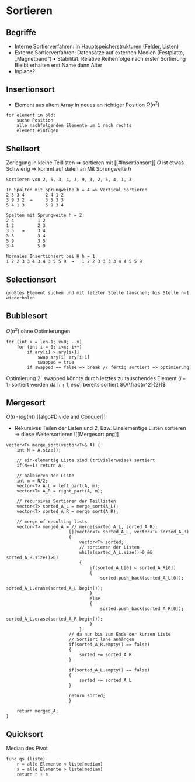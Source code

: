 # Sortieren
## Begriffe
- Interne Sortierverfahren: In Hauptspeicherstrukturen (Felder, Listen)
- Externe Sortierverfahren: Datensätze auf externen Medien (Festplatte, „Magnetband“)
• Stabilität: Relative Reihenfolge nach erster Sortierung Bleibt erhalten erst Name dann Alter
- Inplace?

## Insertionsort
- Element aus altem Array in neues an richtiger Position
$O(n^2)$
```
for element in old:
	suche Position
	alle nachfolgenden Elemente um 1 nach rechts
	element einfügen
```

## Shellsort
Zerlegung in kleine Teillisten => sortieren mit [[#Insertionsort]]
$O$ ist etwas Schwierig => kommt auf daten an
Mit Sprungweite $h$
```
Sortieren von 2, 5, 3, 4, 3, 9, 3, 2, 5, 4, 1, 3

In Spalten mit Sprungweite h = 4 => Vertical Sortieren
2 5 3 4        2 4 1 2
3 9 3 2  →     3 5 3 3
5 4 1 3        5 9 3 4

Spalten mit Sprungweite h = 2
2 4         1 2
1 2         2 3
3 5   →     3 4
3 3         3 4
5 9         3 5
3 4         5 9

Normales Insertionsort bei H h = 1
1 2 2 3 3 4 3 4 3 5 5 9  →   1 2 2 3 3 3 3 4 4 5 5 9
```

## Selectionsort
```
größtes Element suchen und mit letzter Stelle tauschen; bis Stelle n-1 wiederholen
```

## Bubblesort
$O(n^2)$ ohne Optimierungen
```
for (int x = len-1; x>0; --x)
	for (int i = 0; i<x; i++)
		if ary[i] > ary[i+1]
			swap ary[i] ary[i+1]
			swapped = true
		if swapped == false => break // fertig sortiert => optimierung
```

Optimierung 2:
swapped könnte durch letztes zu tauschendes Element $(i+1)$ sortiert werden da $[i+1,end]$ bereits sortiert
$O(\frac{n^2}{2})$

## Mergesort
$O(n\cdot log(n))$
[[algo#Divide and Conquer]]
- Rekursives Teilen der Listen und 2, Bzw. Einelementige Listen sortieren => diese Weitersortieren
![[Mergesort.png]]
```
vector<T> merge_sort(vector<T>& A) {
	int N = A.size();
	
	// ein-elementig Liste sind (trivialerweise) sortiert
	if(N==1) return A;
	
	// halbieren der Liste 
	int m = N/2;
	vector<T> A_L = left_part(A, m);
	vector<T> A_R = right_part(A, m);
	
	// recursives Sortieren der Teillisten
	vector<T> sorted_A_L = merge_sort(A_L);
	vector<T> sorted_A_R = merge_sort(A_R);
	
	// merge of resulting lists
	vector<T> merged_A = // merge(sorted_A_L, sorted_A_R);
						[](vector<T> sorted_A_L, vector<T> sorted_A_R)
						{
							vector<T> sorted;
							// sortieren der Listen
							while(sorted_A_L.size()>0 && sorted_A_R.size()>0)
							{
								if(sorted_A_L[0] < sorted_A_R[0])
								{
									sorted.push_back(sorted_A_L[0]);
									sorted_A_L.erase(sorted_A_L.begin());
								}
								else
								{
									sorted.push_back(sorted_A_R[0]);
									sorted_A_L.erase(sorted_A_R.begin());
								}
							}
						// da nur bis zum Ende der kurzen Liste
						// Sortiert lane anhängen
						if(sorted_A_R.empty() == false)
						{
							sorted += sorted_A_R
						}
						
						if(sorted_A_L.empty() == false)
						{
							sorted += sorted_A_L
						}
						
						return sorted;
						}
	
	return merged_A;
}
```

## Quicksort
Median des Pivot

```
func qs (liste)
	r = alle Elemente < liste[median]
	s = alle Elemente > liste[median]
	return r + s
```